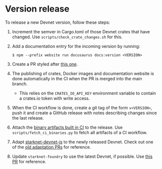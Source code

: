 # Version release

To release a new Devnet version, follow these steps:

1. Increment the semver in Cargo.toml of those Devnet crates that have changed. Use `scripts/check_crate_changes.sh` for this.

2. Add a documentation entry for the incoming version by running:

   ```
   $ npm --prefix website run docusaurus docs:version <VERSION>
   ```

3. Create a PR styled after [this one](https://github.com/0xSpaceShard/starknet-devnet-rs/pull/473).

4. The publishing of crates, Docker images and documentation website is done automatically in the CI when the PR is merged into the main branch.

   - This relies on the `CRATES_IO_API_KEY` environment variable to contain a crates.io token with write access.

5. When the CI workflow is done, create a git tag of the form `v<VERSION>`, push it and create a GitHub release with notes describing changes since the last release.

6. Attach the [binary artifacts built in CI](https://circleci.com/docs/artifacts/#artifacts-overview) to the release. Use `scripts/fetch_ci_binaries.py` to fetch all artifacts of a CI workflow.

7. Adapt [starknet-devnet-js](https://github.com/0xSpaceShard/starknet-devnet-js) to the newly released Devnet. Check out one of the [old adaptation PRs](https://github.com/0xSpaceShard/starknet-devnet-js/pulls?q=is%3Apr+is%3Aclosed) for reference.

8. Update `starknet-foundry` to use the latest Devnet, if possible. Use [this PR](https://github.com/foundry-rs/starknet-foundry/pull/3434) for reference.
